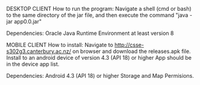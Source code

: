 
DESKTOP CLIENT
How to run the program:
Navigate a shell (cmd or bash) to the same directory of the jar file, and then execute the command "java -jar app0.0.jar"

Dependencies:
Oracle Java Runtime Environment at least version 8


MOBILE CLIENT
How to install:
Navigate to http://csse-s302g3.canterbury.ac.nz/ on browser and download the releases.apk file.
Install to an android device of version 4.3 (API 18) or higher
App should be in the device app list.

Dependencies:
Android 4.3 (API 18) or higher
Storage and Map Permisions.